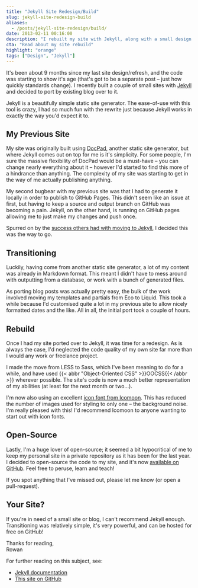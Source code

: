 ```yaml
---
title: "Jekyll Site Redesign/Build"
slug: jekyll-site-redesign-build
aliases:
  - /posts/jekyll-site-redesign/build/
date: 2013-02-11 00:16:00
description: "I rebuilt my site with Jekyll, along with a small design refresh; it went so smoothly I thought I'd blog about it. Definitely something to consider if you're building a small site."
cta: "Read about my site rebuild"
highlight: "orange"
tags: ["Design", "Jekyll"]
---
```



It's been about 9 months since my last site design/refresh, and the code was starting to show it's age (that's got to be a separate post – just how quickly standards change). I recently built a couple of small sites with [Jekyll][jekyll] and decided to port by existing blog over to it.

Jekyll is a beautifully simple static site generator. The ease-of-use with this tool is crazy, I had so much fun with the rewrite just because Jekyll works in exactly the way you'd expect it to.


My Previous Site
----------------

My site was originally built using [DocPad][docpad], another static site generator, but where Jekyll comes out on top for me is it's simplicity. For some people, I'm sure the massive flexibility of DocPad would be a must-have – you can change nearly everything about it – however I'd started to find this more of a hindrance than anything. The complexity of my site was starting to get in the way of me actually publishing anything.

My second bugbear with my previous site was that I had to generate it locally in order to publish to GitHub Pages. This didn't seem like an issue at first, but having to keep a source and output branch on GitHub was becoming a pain. Jekyll, on the other hand, is running on GitHub pages allowing me to just make my changes and push once.

Spurred on by the [success others had with moving to Jekyll][csswizardry-jekyll], I decided this was the way to go.


Transitioning
-------------

Luckily, having come from another static site generator, a lot of my content was already in Markdown format. This meant I didn't have to mess around with outputting from a database, or work with a bunch of generated files.

As porting blog posts was actually pretty easy, the bulk of the work involved moving my templates and partials from Eco to Liquid. This took a while because I'd customised quite a lot in my previous site to allow nicely formatted dates and the like. All in all, the initial port took a couple of hours.


Rebuild
-------

Once I had my site ported over to Jekyll, it was time for a redesign. As is always the case, I'd neglected the code quality of my own site far more than I would any work or freelance project.

I made the move from LESS to Sass, which I've been meaning to do for a while, and have used {{< abbr "Object-Oriented CSS" >}}OOCSS{{< /abbr >}} wherever possible. The site's code is now a much better representation of my abilities (at least for the next month or two&hellip;).

I'm now also using an excellent [icon font from Icomoon][icomoon]. This has reduced the number of images used for styling to only one – the background noise. I'm really pleased with this! I'd recommend Icomoon to anyone wanting to start out with icon fonts.


Open-Source
-----------

Lastly, I'm a huge lover of open-source; it seemed a bit hypocritical of me to keep my personal site in a private repository as it has been for the last year. I decided to open-source the code to my site, and it's now [available on GitHub][repo]. Feel free to peruse, learn and teach!

If you spot anything that I've missed out, please let me know (or open a pull-request).


Your Site?
----------

If you're in need of a small site or blog, I can't recommend Jekyll enough. Transitioning was relatively simple, it's very powerful, and can be hosted for free on GitHub!

Thanks for reading,  
Rowan


For further reading on this subject, see:

  * [Jekyll documentation][jekyll]
  * [This site on GitHub][repo]



[csswizardry-jekyll]: http://csswizardry.com/2012/12/a-new-css-wizardry/
[docpad]: http://docpad.org/
[icomoon]: http://icomoon.io/
[jekyll]: https://jekyllrb.com/
[repo]: https://github.com/rowanmanning/rowanmanning.github.io

